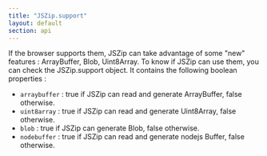 ```yaml
---
title: "JSZip.support"
layout: default
section: api
---
```


If the browser supports them, JSZip can take advantage of some "new" features :
ArrayBuffer, Blob, Uint8Array. To know if JSZip can use them, you can check the
JSZip.support object. It contains the following boolean properties :

* `arraybuffer` : true if JSZip can read and generate ArrayBuffer, false otherwise.
* `uint8array` : true if JSZip can read and generate Uint8Array, false otherwise.
* `blob` : true if JSZip can generate Blob, false otherwise.
* `nodebuffer` : true if JSZip can read and generate nodejs Buffer, false otherwise.
